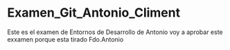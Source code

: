 # Examen_Git_Antonio_Climent
Este es el examen de Entornos de Desarrollo de Antonio
voy a aprobar este exxamen porque esta tirado
Fdo.Antonio

